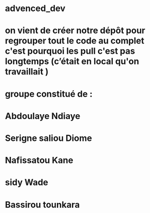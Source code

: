 # advenced_dev
# on vient de créer notre dépôt pour regrouper tout le code au complet c'est pourquoi les pull c'est pas longtemps (c’était en local qu'on travaillait )
# groupe constitué de :
# Abdoulaye Ndiaye
# Serigne saliou Diome
# Nafissatou Kane
# sidy Wade
# Bassirou tounkara
